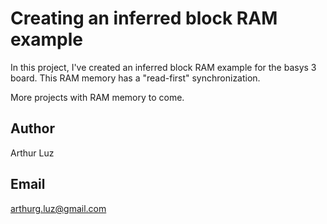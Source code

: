 # Creating an inferred block RAM example

  In this project, I've created an inferred block RAM example for the basys 3 board.
  This RAM memory has a "read-first" synchronization.
  
  More projects with RAM memory to come.

## Author

Arthur Luz

## Email

arthurg.luz@gmail.com
